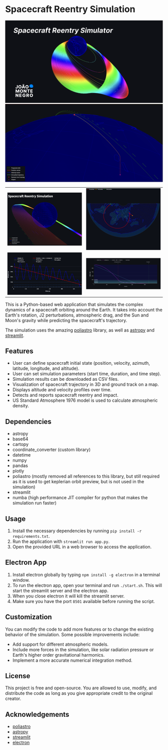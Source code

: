 # Spacecraft Reentry Simulation

![Screenshot](/assets/Frame%20169.png)
![Screenshot](/assets/Screenshot%202023-04-26%20at%2014.34.10.png)

| | |
|:-------------------------:|:-------------------------:|
![Screenshot](/assets/Screenshot%202023-04-26%20at%2016.39.40.png) | ![Screenshot](+/../assets/newplot%20(1).png)
![Screenshot](/assets/newplot%20(2).png)  |  ![Screenshot](/assets/Screenshot%202023-04-26%20at%2019.28.15.png)

This is a Python-based web application that simulates the complex dynamics of a spacecraft orbiting around the Earth. It takes into account the Earth's rotation, J2 perturbations, atmospheric drag, and the Sun and Moon's gravity while predicting the spacecraft's trajectory.

The simulation uses the amazing [poliastro](https://docs.poliastro.space/en/stable/) library, as well as [astropy](https://www.astropy.org/) and [streamlit](https://streamlit.io/).

## Features

- User can define spacecraft initial state (position, velocity, azimuth, latitude, longitude, and altitude).
- User can set simulation parameters (start time, duration, and time step).
- Simulation results can be downloaded as CSV files.
- Visualization of spacecraft trajectory in 3D and ground track on a map.
- Displays altitude and velocity profiles over time.
- Detects and reports spacecraft reentry and impact.
- US Standard Atmosphere 1976 model is used to calculate atmospheric density.

## Dependencies

- astropy
- base64
- cartopy
- coordinate_converter (custom library)
- datetime
- numpy
- pandas
- plotly
- poliastro (mostly removed all references to this library, but still required as it is used to get keplerian orbit preview, but is not used in the simulation)
- streamlit
- numba (high performance JIT compiler for python that makes the simulation run faster)

## Usage

1. Install the necessary dependencies by running `pip install -r requirements.txt`.
2. Run the application with `streamlit run app.py`.
3. Open the provided URL in a web browser to access the application.

## Electron App

1. Install electron globally by typing `npm install -g electron` in a terminal window.
2. To run the electron app, open your terminal and run `./start.sh`. This will start the streamlit server and the electron app.
3. When you close electron it will kill the streamlit server.
4. Make sure you have the port `8501` available before running the script.

## Customization

You can modify the code to add more features or to change the existing behavior of the simulation. Some possible improvements include:

- Add support for different atmospheric models.
- Include more forces in the simulation, like solar radiation pressure or Earth's higher order gravitational harmonics.
- Implement a more accurate numerical integration method.

## License

This project is free and open-source. You are allowed to use, modify, and distribute the code as long as you give appropriate credit to the original creator.

## Acknowledgements

- [poliastro](https://docs.poliastro.space/en/stable/)
- [astropy](https://www.astropy.org/)
- [streamlit](https://streamlit.io/)
- [electron](https://www.electronjs.org/)
